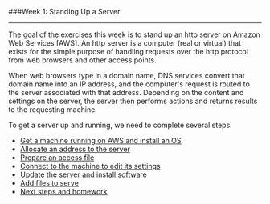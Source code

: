 ###Week 1: Standing Up a Server

-----

The goal of the exercises this week is to stand up an http server on Amazon Web Services [AWS]. An http server is a computer (real or virtual) that exists for the simple purpose of handling requests over the http protocol from web browsers and other access points.

When web browsers type in a domain name, DNS services convert that domain name into an IP address, and the computer's request is routed to the server associated with that address. Depending on the content and settings on the server, the server then performs actions and returns results to the requesting machine. 

To get a server up and running, we need to complete several steps.

- [Get a machine running on AWS and install an OS](server.md)
- [Allocate an address to the server](assignip.md)
- [Prepare an access file](identityfile.md)
- [Connect to the machine to edit its settings](serveraccess.md)
- [Update the server and install software](lampinstall.md)
- [Add files to serve](addpage.md)
- [Next steps and homework](homework.md)

